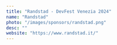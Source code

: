 ```yaml
---
title: "Randstad - DevFest Venezia 2024"
name: "Randstad"
photo: "/images/sponsors/randstad.png"
desc: ""
website: "https://www.randstad.it/"
---
```

